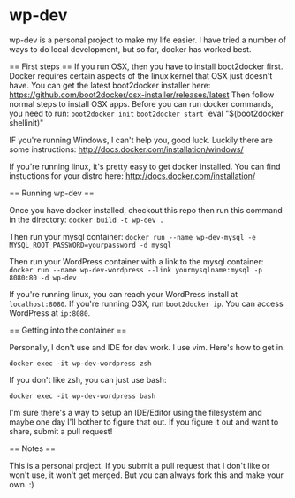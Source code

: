 # wp-dev

wp-dev is a personal project to make my life easier. I have tried a number of ways to do local development, but so far, docker has worked best.

== First steps ==
If you run OSX, then you have to install boot2docker first. Docker requires certain aspects of the linux kernel that OSX just doesn't have.
You can get the latest boot2docker installer here: https://github.com/boot2docker/osx-installer/releases/latest
Then follow normal steps to install OSX apps.
Before you can run docker commands, you need to run:
`boot2docker init`
`boot2docker start`
`eval "$(boot2docker shellinit)"

IF you're running Windows, I can't help you, good luck. Luckily there are some instructions: http://docs.docker.com/installation/windows/

If you're running linux, it's pretty easy to get docker installed. You can find instuctions for your distro here: http://docs.docker.com/installation/

== Running wp-dev ==

Once you have docker installed, checkout this repo then run this command in the directory:
`docker build -t wp-dev .`

Then run your mysql container:
`docker run --name wp-dev-mysql -e MYSQL_ROOT_PASSWORD=yourpassword -d mysql`

Then run your WordPress container with a link to the mysql container:
`docker run --name wp-dev-wordpress --link yourmysqlname:mysql -p 8080:80 -d wp-dev`

If you're running linux, you can reach your WordPress install at `localhost:8080`.
If you're running OSX, run `boot2docker ip`. You can access WordPress at `ip:8080`.

== Getting into the container ==

Personally, I don't use and IDE for dev work. I use vim. Here's how to get in.

`docker exec -it wp-dev-wordpress zsh`

If you don't like zsh, you can just use bash:

`docker exec -it wp-dev-wordpress bash`

I'm sure there's a way to setup an IDE/Editor using the filesystem and maybe one day I'll bother to figure that out. If you figure it out and want to share, submit a pull request!


== Notes ==

This is a personal project. If you submit a pull request that I don't like or won't use, it won't get merged. But you can always fork this and make your own. :)

